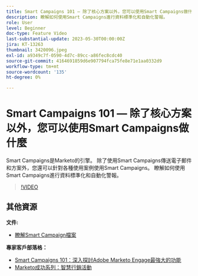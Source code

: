 ```yaml
---
title: Smart Campaigns 101 — 除了核心方案以外，您可以使用Smart Campaigns做什麼
description: 瞭解如何使用Smart Campaigns進行資料標準化和自動化警報。
role: User
level: Beginner
doc-type: Feature Video
last-substantial-update: 2023-05-30T00:00:00Z
jira: KT-13263
thumbnail: 3420096.jpeg
exl-id: a9349c7f-0590-4d7c-89cc-a86fec8cdc40
source-git-commit: 4164691859d6e907794fca75fe8e71e1aa0332d9
workflow-type: tm+mt
source-wordcount: '135'
ht-degree: 0%

---
```


# Smart Campaigns 101 — 除了核心方案以外，您可以使用Smart Campaigns做什麼

Smart Campaigns是Marketo的引擎。 除了使用Smart Campaigns傳送電子郵件和方案外，您還可以針對各種使用案例使用Smart Campaigns。 瞭解如何使用Smart Campaigns進行資料標準化和自動化警報。

>[!VIDEO](https://video.tv.adobe.com/v/3420096/?quality=12&learn=on)


## 其他資源

**文件:**

* [瞭解Smart Campaign檔案](https://experienceleague.adobe.com/docs/marketo/using/product-docs/core-marketo-concepts/smart-campaigns/understanding-smart-campaigns.html?lang=en)

**專家客戶部落格：**

* [Smart Campaigns 101：深入探討Adobe Marketo Engage最強大的功能](https://nation.marketo.com/t5/product-blogs/smart-campaigns-101-a-deep-dive-into-adobe-marketo-engage-s-most/ba-p/313385#M1838)
* [Marketo成功系列：智慧行銷活動](https://nation.marketo.com/t5/product-blogs/marketo-success-series-smart-campaigns/ba-p/306961)
